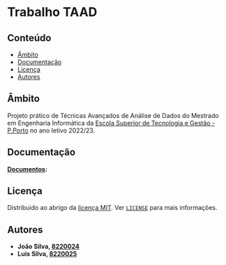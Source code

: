# Trabalho TAAD

## Conteúdo

- [Âmbito](#âmbito)
- [Documentação](#documentação)
- [Licença](#licença)
- [Autores](#autores)

## Âmbito

Projeto prático de Técnicas Avançados de Análise de Dados do Mestrado em Engenharia Informática da [Escola Superior de Tecnologia e Gestão - P.Porto](https://www.estg.ipp.pt/) no ano letivo 2022/23.

## Documentação

**[Documentos](./Docs/):**

## Licença

Distribuido ao abrigo da [licença MIT](https://choosealicense.com/licenses/mit/). Ver [`LICENSE`](/LICENSE) para mais informações.

## Autores

- **João Silva, [8220024](https://gitlab.estg.ipp.pt/8220024)**
- **Luis Silva, [8220025](https://gitlab.estg.ipp.pt/8220025)**
